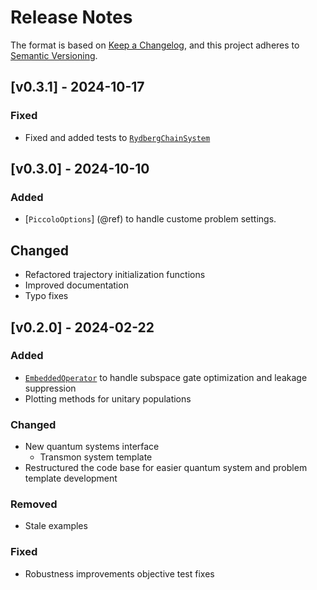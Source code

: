 # Release Notes

The format is based on [Keep a Changelog](https://keepachangelog.com/en/1.1.0/), and this project adheres to [Semantic Versioning](https://semver.org/spec/v2.0.0.html).

## [v0.3.1] - 2024-10-17

### Fixed

- Fixed and added tests to [`RydbergChainSystem`](@ref)

## [v0.3.0] - 2024-10-10

### Added

- [`PiccoloOptions`] (@ref) to handle custome problem settings.

## Changed

- Refactored trajectory initialization functions
- Improved documentation
- Typo fixes

## [v0.2.0] - 2024-02-22

### Added

- [`EmbeddedOperator`](@ref) to handle subspace gate optimization and leakage suppression
- Plotting methods for unitary populations

### Changed

- New quantum systems interface
  - Transmon system template
- Restructured the code base for easier quantum system and problem template development

### Removed

- Stale examples 

### Fixed

- Robustness improvements objective test fixes 
